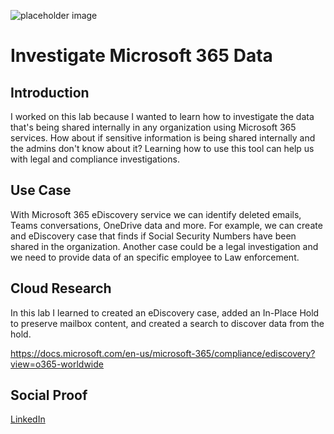 <!-- This template removes the micro tutorial for a quicker post and removes images for a full template check out the 000-DAY-ARTICLE-LONG-TEMPLATE.MD-->

![placeholder image](https://techcommunity.microsoft.com/t5/image/serverpage/image-id/35260i67C6F0927DA5EC3A?v=1.0)

# Investigate Microsoft 365 Data

## Introduction

I worked on this lab because I wanted to learn how to investigate the data that's being shared internally in any organization using Microsoft 365 services. How about if sensitive information is being shared internally and the admins don't know about it? Learning how to use this tool can help us with legal and compliance investigations.

## Use Case

With Microsoft 365 eDiscovery service we can identify deleted emails, Teams conversations, OneDrive data and more. For example, we can create and eDiscovery case that finds if Social Security Numbers have been shared in the organization. Another case could be a legal investigation and we need to provide data of an specific employee to Law enforcement.

## Cloud Research

In this lab I learned to created an eDiscovery case, added an In-Place Hold to preserve mailbox content, and created a search to discover data from the hold. 

https://docs.microsoft.com/en-us/microsoft-365/compliance/ediscovery?view=o365-worldwide


## Social Proof

[LinkedIn](https://www.linkedin.com/posts/wilkinsanchez_wilkinsanchez100daysofcloud-activity-6728871718980583424-n33D)

